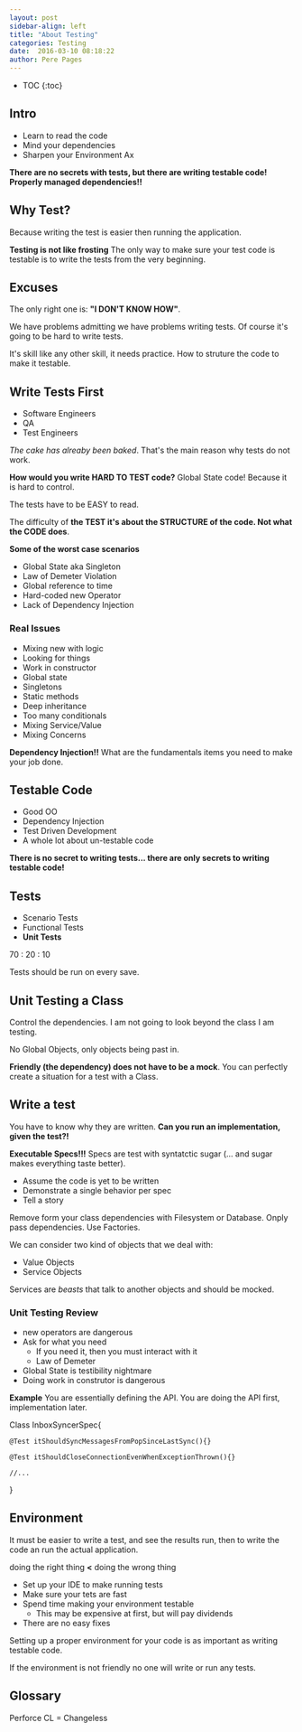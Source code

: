 ```yaml
---
layout: post
sidebar-align: left
title: "About Testing"
categories: Testing
date:  2016-03-10 08:18:22
author: Pere Pages
---
```


* TOC
{:toc}

## Intro

+ Learn to read the code 
+ Mind your dependencies
+ Sharpen your Environment Ax

**There are no secrets with tests, but there are writing testable code! Properly managed dependencies!!**

## Why Test?

Because writing the test is easier then running the application.

**Testing is not like frosting**
The only way to make sure your test code is testable is to write the tests from the very beginning.

## Excuses

The only right one is: **"I DON'T KNOW HOW"**.

We have problems admitting we have problems writing tests. Of course it's going to be hard to write tests.

It's skill like any other skill, it needs practice. How to struture the code to make it testable.

## Write Tests First

+ Software Engineers
+ QA
+ Test Engineers

*The cake has alreaby been baked*. That's the main reason why tests do not work.

**How would you write HARD TO TEST code?**
Global State code! Because it is hard to control.

The tests have to be EASY to read. 

The difficulty of **the TEST it's about the STRUCTURE of the code. Not what the CODE does**.

**Some of the worst case scenarios**
+ Global State aka Singleton
+ Law of Demeter Violation
+ Global reference to time
+ Hard-coded new Operator
+ Lack of Dependency Injection

### Real Issues

+ Mixing new with logic
+ Looking for things
+ Work in constructor
+ Global state
+ Singletons
+ Static methods
+ Deep inheritance
+ Too many conditionals
+ Mixing Service/Value
+ Mixing Concerns

**Dependency Injection!!**
What are the fundamentals items you need to make your job done.

## Testable Code

+ Good OO
+ Dependency Injection
+ Test Driven Development
+ A whole lot about un-testable code

**There is no secret to writing tests... there are only secrets to writing testable code!**

## Tests

+ Scenario Tests
+ Functional Tests
+ **Unit Tests**

70 : 20 : 10

Tests should be run on every save.


## Unit Testing a Class

Control the dependencies. I am not going to look beyond the class I am testing.

No Global Objects, only objects being past in.

**Friendly (the dependency) does not have to be a mock**. You can perfectly create a situation for a test with a Class.

## Write a test

You have to know why they are written. **Can you run an implementation, given the test?!**

**Executable Specs!!!**
Specs are test with syntatctic sugar (... and sugar makes everything taste better).

+ Assume the code is yet to be written
+ Demonstrate a single behavior per spec
+ Tell a story

Remove form your class dependencies with Filesystem or Database. Onply pass dependencies. Use Factories.

We can consider two kind of objects that we deal with:

+ Value Objects
+ Service Objects

Services are *beasts* that talk to another objects and should be mocked.

### Unit Testing Review

* new operators are dangerous
* Ask for what you need
    - If you need it, then you must interact with it
    - Law of Demeter
* Global State is testibility nightmare
* Doing work in construtor is dangerous

**Example**
You are essentially defining the API. You are doing the API first, implementation later.

Class InboxSyncerSpec{
    
    @Test itShouldSyncMessagesFromPopSinceLastSync(){}

    @Test itShouldCloseConnectionEvenWhenExceptionThrown(){}

    //...
}

## Environment

It must be easier to write a test, and see the results run, then to write the code an run the actual application.

doing the right thing **<** doing the wrong thing

+ Set up your IDE to make running tests
+ Make sure your tets are fast
+ Spend time making your environment testable
    * This may be expensive at first, but will pay dividends
+ There are no easy fixes

Setting up a proper environment for your code is as important as writing testable code.

If the environment is not friendly no one will write or run any tests.

## Glossary

Perforce
CL = Changeless